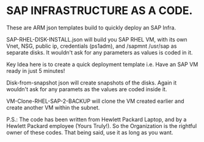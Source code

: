 # SAP INFRASTRUCTURE AS A CODE. 
These are ARM json templates build to quickly deploy an SAP Infra.

SAP-RHEL-DISK-INSTALL.json will build you SAP RHEL VM, with its own Vnet, NSG, public ip, credentials (ps1adm), and /sapmnt /usr/sap as separate disks. 
It wouldn't ask for any parameters as values is coded in it. 

Key Idea here is to create a quick deployment template i.e. Have an SAP VM ready in just 5 minutes!

Disk-from-snapshot json will create snapshots of the disks.
Again it wouldn't ask for any paramets as the values are coded inside it. 

VM-Clone-RHEL-SAP-2-BACKUP will clone the VM created earlier and create another VM within the subnet. 

P.S.: The code has been written from Hewlett Packard Laptop, and by a Hewlett Packard employee (Yours Truly!). So the Organization is the rightful owner of these codes. That being said, use it as long as you want.  


